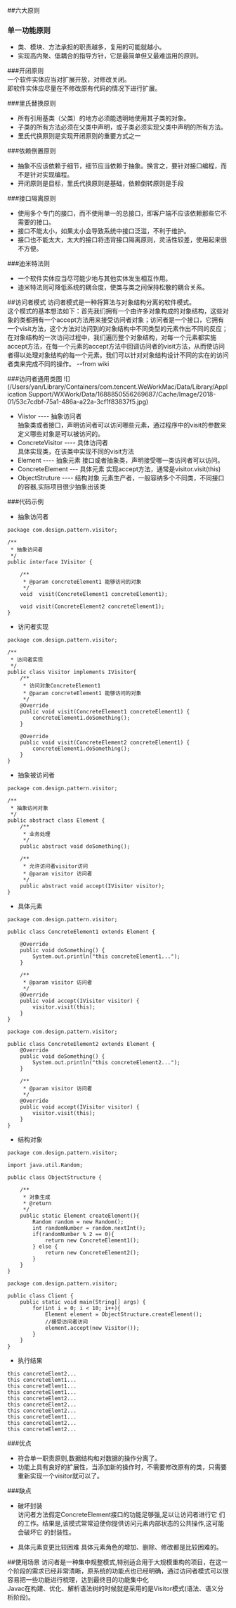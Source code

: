 ##六大原则
### 单一功能原则  
- 类、模块、方法承担的职责越多，复用的可能就越小。  
- 实现高内聚、低耦合的指导方针，它是最简单但又最难运用的原则。

###开闭原则    
一个软件实体应当对扩展开放，对修改关闭。  
即软件实体应尽量在不修改原有代码的情况下进行扩展。

###里氏替换原则	
- 所有引用基类（父类）的地方必须能透明地使用其子类的对象。
- 子类的所有方法必须在父类中声明，或子类必须实现父类中声明的所有方法。
- 里氏代换原则是实现开闭原则的重要方式之一

###依赖倒置原则  
- 抽象不应该依赖于细节，细节应当依赖于抽象。换言之，要针对接口编程，而不是针对实现编程。
- 开闭原则是目标，里氏代换原则是基础，依赖倒转原则是手段


###接口隔离原则
- 使用多个专门的接口，而不使用单一的总接口，即客户端不应该依赖那些它不需要的接口。
- 接口不能太小，如果太小会导致系统中接口泛滥，不利于维护。
- 接口也不能太大，太大的接口将违背接口隔离原则，灵活性较差，使用起来很不方便。

###迪米特法则
- 一个软件实体应当尽可能少地与其他实体发生相互作用。
- 迪米特法则可降低系统的耦合度，使类与类之间保持松散的耦合关系。


##访问者模式
访问者模式是一种将算法与对象结构分离的软件模式。  
这个模式的基本想法如下：首先我们拥有一个由许多对象构成的对象结构，这些对象的类都拥有一个accept方法用来接受访问者对象；访问者是一个接口，它拥有一个visit方法，这个方法对访问到的对象结构中不同类型的元素作出不同的反应；在对象结构的一次访问过程中，我们遍历整个对象结构，对每一个元素都实施accept方法，在每一个元素的accept方法中回调访问者的visit方法，从而使访问者得以处理对象结构的每一个元素。我们可以针对对象结构设计不同的实在的访问者类来完成不同的操作。 --from wiki

###访问者通用类图
![](/Users/yan/Library/Containers/com.tencent.WeWorkMac/Data/Library/Application Support/WXWork/Data/1688850556269687/Cache/Image/2018-01/53c7cdbf-75a1-486a-a22a-3cf1f83837f5.jpg)

- Viistor ---- 抽象访问者  
	抽象类或者接口，声明访问者可以访问哪些元素，通过程序中的visit的参数来定义哪些对象是可以被访问的。
- ConcreteVisitor ---- 具体访问者  
	具体实现类，在该类中实现不同的visit方法
- Element ---- 抽象元素
	接口或者抽象类，声明接受哪一类访问者可以访问。
- ConcreteElement --- 具体元素
	实现accept方法，通常是visitor.visit(this)
- ObjectStruture ---- 结构对象
	元素生产者，一般容纳多个不同类，不同接口的容器,实际项目很少抽象出该类

###代码示例
- 抽象访问者  
 
```
package com.design.pattern.visitor;

/**
 * 抽象访问者
 */
public interface IVisitor {

    /**
     * @param concreteElement1 能够访问的对象
     */
    void  visit(ConcreteElement1 concreteElement1);

    void visit(ConcreteElement2 concreteElement1);
}
```
- 访问者实现

```
package com.design.pattern.visitor;

/**
 * 访问者实现
 */
public class Visitor implements IVisitor{
    /**
     * 访问对象ConcreteElement1
     * @param concreteElement1 能够访问的对象
     */
    @Override
    public void visit(ConcreteElement1 concreteElement1) {
        concreteElement1.doSomething();
    }

    @Override
    public void visit(ConcreteElement2 concreteElement1) {
        concreteElement1.doSomething();
    }
}
``` 

- 抽象被访问者
 
```
package com.design.pattern.visitor;

/**
 * 抽象访问对象
 */
public abstract class Element {
    /**
     * 业务处理
     */
    public abstract void doSomething();

    /**
     * 允许访问者visitor访问
     * @param visitor 访问者
     */
    public abstract void accept(IVisitor visitor);
}
```
- 具体元素

```
package com.design.pattern.visitor;

public class ConcreteElement1 extends Element {
    
    @Override
    public void doSomething() {
        System.out.println("this concreteElement1...");
    }

    /**
     * @param visitor 访问者
     */
    @Override
    public void accept(IVisitor visitor) {
        visitor.visit(this);
    }
}
```
```
package com.design.pattern.visitor;

public class ConcreteElement2 extends Element {
    @Override
    public void doSomething() {
        System.out.println("this concreteElement2...");
    }

    /**
     * @param visitor 访问者
     */
    @Override
    public void accept(IVisitor visitor) {
        visitor.visit(this);
    }
}
``` 
- 结构对象
 
```
package com.design.pattern.visitor;

import java.util.Random;

public class ObjectStructure {

    /**
     * 对象生成
     * @return
     */
    public static Element createElement(){
        Random random = new Random();
        int randomNumber = random.nextInt();
        if(randomNumber % 2 == 0){
            return new ConcreteElement1();
        } else {
            return new ConcreteElement2();
        }
    }
}
```

```
package com.design.pattern.visitor;

public class Client {
    public static void main(String[] args) {
        for(int i = 0; i < 10; i++){
            Element element = ObjectStructure.createElement();
            //接受访问者访问
            element.accept(new Visitor());
        }
    }
}
```
- 执行结果  

```
this concreteElemt2...
this concreteElemt1...
this concreteElemt1...
this concreteElemt1...
this concreteElemt2...
this concreteElemt2...
this concreteElemt2...
this concreteElemt1...
this concreteElemt2...
this concreteElemt2...
``` 

###优点  
- 符合单一职责原则,数据结构和对数据的操作分离了。
- 功能上具有良好的扩展性，当添加新的操作时，不需要修改原有的类，只需要重新实现一个visitor就可以了。  
 
###缺点
- 破坏封装  
访问者方法假定ConcreteElement接口的功能足够强,足以让访问者进行它 们的工作。结果是,该模式常常迫使你提供访问元素内部状态的公共操作,这可能会破坏它 的封装性。 

- 具体元素变更比较困难
具体元素角色的增加、删除、修改都是比较困难的。

##使用场景
访问者是一种集中规整模式,特别适合用于大规模重构的项目，在这一个阶段的需求已经非常清晰，原系统的功能点也已经明确，通过访问者模式可以很容易把一些功能进行梳理，达到最终目的功能集中化  
Javac在构建、优化、解析语法树的时候就是采用的是Visitor模式(语法、语义分析阶段)。
